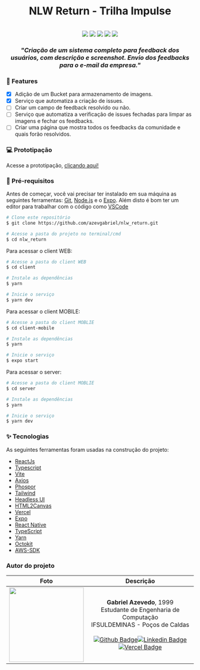 <h1 align="center">
  NLW Return - Trilha Impulse
</h1>

<p align="center">
  <br>
  <img src="https://img.shields.io/github/languages/top/azevgabriel/nlw_return">
  <img src="https://img.shields.io/github/issues/azevgabriel/nlw_return">
  <img src="https://img.shields.io/github/forks/azevgabriel/nlw_return">
  <img src="https://img.shields.io/github/stars/azevgabriel/nlw_return">
  <img src="https://img.shields.io/static/v1?label=license&message=MIT&color=E51C44">
</p>

<h3 align="center">
<i>"Criação de um sistema completo para feedback dos usuários, com descrição e screenshot. Envio dos feedbacks para o e-mail da empresa."</i>
</h3>

### 🤩 Features

 - [x] Adição de um Bucket para armazenamento de imagens.
 - [x] Serviço que automatiza a criação de issues.
 - [ ] Criar um campo de feedback resolvido ou não.
 - [ ] Serviço que automatiza a verificação de issues fechadas para limpar as imagens e fechar os feedbacks.
 - [ ] Criar uma página que mostra todos os feedbacks da comunidade e quais forão resolvidos.

### 💻 Prototipação

Acesse a prototipação, <a href="https://nlw-impulse-return-web.vercel.app">clicando aqui!</a>

### 🗻 Pré-requisitos

Antes de começar, você vai precisar ter instalado em sua máquina as seguintes ferramentas:
[Git](https://git-scm.com), [Node.js](https://nodejs.org/en/) e o [Expo](https://docs.expo.io/).
Além disto é bom ter um editor para trabalhar com o código como [VSCode](https://code.visualstudio.com/)

```bash
# Clone este repositório
$ git clone https://github.com/azevgabriel/nlw_return.git

# Acesse a pasta do projeto no terminal/cmd
$ cd nlw_return
```

Para acessar o client WEB:

```bash
# Acesse a pasta do client WEB
$ cd client

# Instale as dependências
$ yarn

# Inicie o serviço
$ yarn dev
```

Para acessar o client MOBILE:

```bash
# Acesse a pasta do client MOBLIE
$ cd client-mobile

# Instale as dependências
$ yarn

# Inicie o serviço
$ expo start
```

Para acessar o server:

```bash
# Acesse a pasta do client MOBLIE
$ cd server

# Instale as dependências
$ yarn

# Inicie o serviço
$ yarn dev
```

### ✨ Tecnologias

As seguintes ferramentas foram usadas na construção do projeto:

- [ReactJs](https://reactjs.org)
- [Typescript](https://www.typescriptlang.org/)
- [Vite](https://vitejs.dev)
- [Axios](https://axios-http.com)
- [Phospor](https://phosphoricons.com)
- [Tailwind](https://tailwindcss.com)
- [Headless UI](https://headlessui.dev)
- [HTML2Canvas](https://html2canvas.hertzen.com)
- [Vercel](https://vercel.com)
- [Expo](https://expo.io/)
- [React Native](https://reactnative.dev/)
- [TypeScript](https://www.typescriptlang.org/)
- [Yarn](https://yarnpkg.com/)
- [Octokit](https://www.npmjs.com/package/octokit)
- [AWS-SDK](https://www.npmjs.com/package/aws-sdk)

### Autor do projeto

Foto   | Descrição
:---: | :---:
<img src="https://github.com/azevgabriel.png" width="200" height="200"/>| <strong>Gabriel Azevedo</strong>, 1999 </br> Estudante de Engenharia de Computação </br>IFSULDEMINAS - Poços de Caldas</br></br>[![Github Badge](https://img.shields.io/badge/-Github-000?style=flat-square&logo=Github&logoColor=white&link=https://github.com/azevgabriel)](https://github.com/azevgabriel)[![Linkedin Badge](https://img.shields.io/badge/-LinkedIn-blue?style=flat-square&logo=Linkedin&logoColor=white&link=https://www.linkedin.com/in/azevgabriel/)](https://www.linkedin.com/in/azevgabriel/)[![Vercel Badge](https://img.shields.io/badge/-Vercel-blueviolet?style=flat-square&logo=Vercel&link=https://https://vercel.com/azevgabriel/)](https://vercel.com/azevgabriel/)

